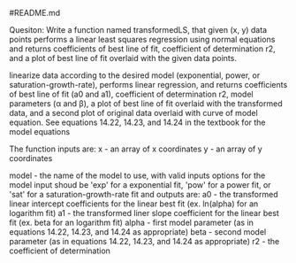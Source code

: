 #README.md

Quesiton:
Write a function named transformedLS, that given (x, y) data points performs a linear least squares regression using normal equations and returns coefficients of best line of fit, coefficient of determination r2, and a plot of best line of fit overlaid with the given data points.

linearize data according to the desired model (exponential, power, or saturation-growth-rate), performs linear regression, and returns coefficients of best line of fit (a0 and a1), coefficient of determination r2, model parameters (α and β), a plot of best line of fit overlaid with the transformed data, and a second plot of original data overlaid with curve of model equation. See equations 14.22, 14.23, and 14.24 in the textbook for the model equations

The function inputs are:
x - an array of x coordinates
y - an array of y coordinates

model - the name of the model to use, with valid inputs options for the model input shoud be 'exp' for a exponential fit, 'pow' for a power fit, or 'sat' for a saturation-growth-rate fit
and outputs are:
a0 - the transformed linear intercept coefficients for the linear best fit   (ex. ln(alpha) for an logarithm fit)
a1 - the transformed liner slope coefficient for the linear best fit    (ex. beta for an logarithm fit)
alpha - first model parameter (as in equations 14.22, 14.23, and 14.24 as appropriate)
beta - second model parameter (as in equations 14.22, 14.23, and 14.24 as appropriate)
r2 - the coefficient of determination

